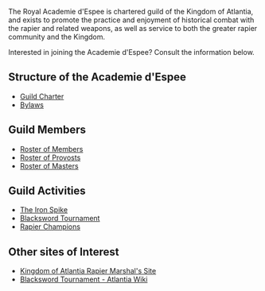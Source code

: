 ---
---

The Royal Academie d'Espee is chartered guild of the Kingdom of Atlantia, and exists to promote the practice and enjoyment of historical combat with the rapier and related weapons, as well as service to both the greater rapier community and the Kingdom.

Interested in joining the Academie d'Espee? Consult the information below.

## Structure of the Academie d'Espee

* [Guild Charter](charter)
* [Bylaws](bylaws)

## Guild Members

* [Roster of Members](members)
* [Roster of Provosts](provosts)
* [Roster of Masters](masters)

## Guild Activities

* [The Iron Spike](iron-spike)
* [Blacksword Tournament](blacksword)
* [Rapier Champions](queens-champions)

## Other sites of Interest
* [Kingdom of Atlantia Rapier Marshal's Site](https://marshal.atlantia.sca.org/rapier/)
* [Blacksword Tournament - Atlantia Wiki](https://www.wiki.atlantia.sca.org/index.php?title=Blacksword_Tournament)